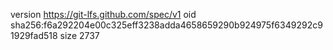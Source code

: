 version https://git-lfs.github.com/spec/v1
oid sha256:f6a292204e00c325eff3238adda4658659290b924975f6349292c91929fad518
size 2737
